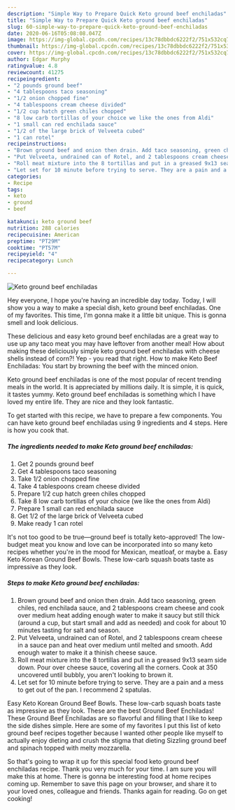 ```yaml
---
description: "Simple Way to Prepare Quick Keto ground beef enchiladas"
title: "Simple Way to Prepare Quick Keto ground beef enchiladas"
slug: 60-simple-way-to-prepare-quick-keto-ground-beef-enchiladas
date: 2020-06-16T05:08:08.047Z
image: https://img-global.cpcdn.com/recipes/13c78dbbdc6222f2/751x532cq70/keto-ground-beef-enchiladas-recipe-main-photo.jpg
thumbnail: https://img-global.cpcdn.com/recipes/13c78dbbdc6222f2/751x532cq70/keto-ground-beef-enchiladas-recipe-main-photo.jpg
cover: https://img-global.cpcdn.com/recipes/13c78dbbdc6222f2/751x532cq70/keto-ground-beef-enchiladas-recipe-main-photo.jpg
author: Edgar Murphy
ratingvalue: 4.8
reviewcount: 41275
recipeingredient:
- "2 pounds ground beef"
- "4 tablespoons taco seasoning"
- "1/2 onion chopped fine"
- "4 tablespoons cream cheese divided"
- "1/2 cup hatch green chiles chopped"
- "8 low carb tortillas of your choice we like the ones from Aldi"
- "1 small can red enchilada sauce"
- "1/2 of the large brick of Velveeta cubed"
- "1 can rotel"
recipeinstructions:
- "Brown ground beef and onion then drain. Add taco seasoning, green chiles, red enchilada sauce, and 2 tablespoons cream cheese and cook over medium heat adding enough water to make it saucy but still thick (around a cup, but start small and add as needed) and cook for about 10 minutes tasting for salt and season."
- "Put Velveeta, undrained can of Rotel, and 2 tablespoons cream cheese in a sauce pan and heat over medium until melted and smooth. Add enough water to make it a thinish cheese sauce."
- "Roll meat mixture into the 8 tortillas and put in a greased 9x13 seam side down. Pour over cheese sauce, covering all the corners. Cook at 350 uncovered until bubbly, you aren&#39;t looking to brown it."
- "Let set for 10 minute before trying to serve. They are a pain and a mess to get out of the pan. I recommend 2 spatulas."
categories:
- Recipe
tags:
- keto
- ground
- beef

katakunci: keto ground beef 
nutrition: 288 calories
recipecuisine: American
preptime: "PT29M"
cooktime: "PT57M"
recipeyield: "4"
recipecategory: Lunch

---
```



![Keto ground beef enchiladas](https://img-global.cpcdn.com/recipes/13c78dbbdc6222f2/751x532cq70/keto-ground-beef-enchiladas-recipe-main-photo.jpg)

Hey everyone, I hope you're having an incredible day today. Today, I will show you a way to make a special dish, keto ground beef enchiladas. One of my favorites. This time, I'm gonna make it a little bit unique. This is gonna smell and look delicious.

These delicious and easy keto ground beef enchiladas are a great way to use up any taco meat you may have leftover from another meal! How about making these deliciously simple keto ground beef enchiladas with cheese shells instead of corn?! Yep - you read that right. How to make Keto Beef Enchiladas: You start by browning the beef with the minced onion.

Keto ground beef enchiladas is one of the most popular of recent trending meals in the world. It is appreciated by millions daily. It is simple, it is quick, it tastes yummy. Keto ground beef enchiladas is something which I have loved my entire life. They are nice and they look fantastic.


To get started with this recipe, we have to prepare a few components. You can have keto ground beef enchiladas using 9 ingredients and 4 steps. Here is how you cook that.

<!--inarticleads1-->

##### The ingredients needed to make Keto ground beef enchiladas:

1. Get 2 pounds ground beef
1. Get 4 tablespoons taco seasoning
1. Take 1/2 onion chopped fine
1. Take 4 tablespoons cream cheese divided
1. Prepare 1/2 cup hatch green chiles chopped
1. Take 8 low carb tortillas of your choice (we like the ones from Aldi)
1. Prepare 1 small can red enchilada sauce
1. Get 1/2 of the large brick of Velveeta cubed
1. Make ready 1 can rotel


It&#39;s not too good to be true—ground beef is totally keto-approved! The low-budget meat you know and love can be incorporated into so many keto recipes whether you&#39;re in the mood for Mexican, meatloaf, or maybe a. Easy Keto Korean Ground Beef Bowls. These low-carb squash boats taste as impressive as they look. 

<!--inarticleads2-->

##### Steps to make Keto ground beef enchiladas:

1. Brown ground beef and onion then drain. Add taco seasoning, green chiles, red enchilada sauce, and 2 tablespoons cream cheese and cook over medium heat adding enough water to make it saucy but still thick (around a cup, but start small and add as needed) and cook for about 10 minutes tasting for salt and season.
1. Put Velveeta, undrained can of Rotel, and 2 tablespoons cream cheese in a sauce pan and heat over medium until melted and smooth. Add enough water to make it a thinish cheese sauce.
1. Roll meat mixture into the 8 tortillas and put in a greased 9x13 seam side down. Pour over cheese sauce, covering all the corners. Cook at 350 uncovered until bubbly, you aren&#39;t looking to brown it.
1. Let set for 10 minute before trying to serve. They are a pain and a mess to get out of the pan. I recommend 2 spatulas.


Easy Keto Korean Ground Beef Bowls. These low-carb squash boats taste as impressive as they look. These are the best Ground Beef Enchiladas! These Ground Beef Enchiladas are so flavorful and filling that I like to keep the side dishes simple. Here are some of my favorites I put this list of keto ground beef recipes together because I wanted other people like myself to actually enjoy dieting and crush the stigma that dieting Sizzling ground beef and spinach topped with melty mozzarella. 

So that's going to wrap it up for this special food keto ground beef enchiladas recipe. Thank you very much for your time. I am sure you will make this at home. There is gonna be interesting food at home recipes coming up. Remember to save this page on your browser, and share it to your loved ones, colleague and friends. Thanks again for reading. Go on get cooking!
